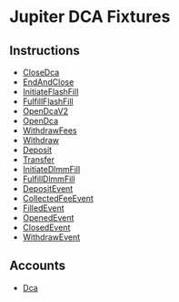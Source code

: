 # Jupiter DCA Fixtures

## Instructions

- [CloseDca](https://solscan.io/tx/ErsRuq7y5MH2mSkXwF4td22TsNf3FFS6AHcqhR2akgzH7Vm9VYiXGXfVd2JZ3DfEGp1hAgNyKBamdSYQT4YzC)
- [EndAndClose](https://solscan.io/tx/2sJw5pLFDjja4T4ehjeUneiRRfy9rwLgLhCjbFG39Kyg1U7xfVhP4dzDaKMdVF8o1fcBaQLWw76RYpEk5oi78afx)
- [InitiateFlashFill](https://solscan.io/tx/4fXHaNX2uC2KtWH1UwghBPomXmauxn9AYpk5ks1cboFerNkRRikq7V4jcmuvFWRrVAwV8EYhaQeSP8Ga8rg76dfH)
- [FulfillFlashFill](https://solscan.io/tx/4fXHaNX2uC2KtWH1UwghBPomXmauxn9AYpk5ks1cboFerNkRRikq7V4jcmuvFWRrVAwV8EYhaQeSP8Ga8rg76dfH)
- [OpenDcaV2](https://solscan.io/tx/2wvWpPGBYC1gBXHYBWoiT6sSQWYx3YD6NHNBdAr7TthKGuWFiP1Dhb4ZBpLcz8tDa3pnujREvSakz1DBFeXGzeXi)
- [OpenDca](https://solscan.io/tx/4vL1piuminnprE9PJ7eXkxAnsvH2fQTxSya1yBdAkx6mq5M9DeeZiLwsTP565pYXoQxQziPwRzL53MDAybRVsD2A)
- [WithdrawFees](https://solscan.io/tx/2MyApMGjMGRJLdENHVYEsbYCaaJWxgB1eHVPECC8wwMq2cxqKDtaUUvNAm2qHgLtyMJMrxKUqxP5B3qmfASS3nJK)
- [Withdraw]()
- [Deposit]()
- [Transfer]()
- [InitiateDlmmFill]()
- [FulfillDlmmFill]()
- [DepositEvent]()
- [CollectedFeeEvent]()
- [FilledEvent]()
- [OpenedEvent]()
- [ClosedEvent]()
- [WithdrawEvent]()

## Accounts

- [Dca](https://solscan.io/account/hgtwVfAnvBE8NyQRVMA2NK3K6VUQyRmonTgXqwnz4GX)